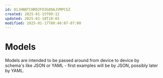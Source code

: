 ```yaml
---
id: 01JHNBTCHRD2FD3G89AJVMPCGZ
created: 2025-01-15T09:12
updated: 2025-01-18T10:03
modified: 2025-01-17T08:46:07-07:00
---
```

# Models

Models are intended to be passed around from device to device by schema's like JSON or YAML - first examples will be by JSON, possibly later by YAML.

